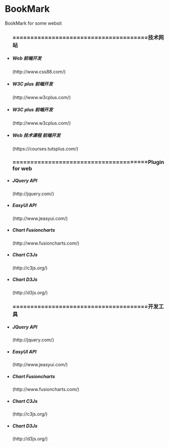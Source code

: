 BookMark
========

BookMark for some websit
<ul> <h3>======================================技术网站</h3>
  <li>
    <h5>Web 前端开发</h5>
  </li>(http://www.css88.com/)
  <li>
    <h5>W3C plus 前端开发</h5>(http://www.w3cplus.com/)
  </li>
   <li>
    <h5>W3C plus 前端开发</h5>(http://www.w3cplus.com/)
  </li>
  <li>
    <h5>Web 技术课程 前端开发</h5>
      (https://courses.tutsplus.com/)
  </li>
</ul>
<ul> <h3>======================================Plugin for web</h3>
<li>
    <h5>JQuery API</h5>
      (http://jquery.com/)
  </li>
  <li>
    <h5>EasyUI API</h5>
      (http://www.jeasyui.com/)
  </li>
  <li>
    <h5>Chart Fusioncharts</h5>
        (http://www.fusioncharts.com/)
  </li>
  <li>
    <h5>Chart C3Js</h5>
      (http://c3js.org/)
  </li>
  <li>
    <h5>Chart D3Js</h5>
      (http://d3js.org/)
  </li>
</ul>
<ul> <h3>======================================开发工具</h3>
<li>
    <h5>JQuery API</h5>
      (http://jquery.com/)
  </li>
  <li>
    <h5>EasyUI API</h5>
      (http://www.jeasyui.com/)
  </li>
  <li>
    <h5>Chart Fusioncharts</h5>
        (http://www.fusioncharts.com/)
  </li>
  <li>
    <h5>Chart C3Js</h5>
      (http://c3js.org/)
  </li>
  <li>
    <h5>Chart D3Js</h5>
      (http://d3js.org/)
  </li>
</ul>


